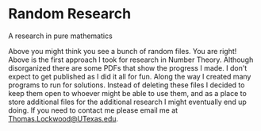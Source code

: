 # Random Research
A research in pure mathematics

Above you might think you see a bunch of random files. You are right! Above is the first approach I took for research in Number Theory. Although disorganized there are some PDFs that show the progress I made. I don't expect to get published as I did it all for fun. Along the way I created many programs to run for solutions. Instead of deleting these files I decided to keep them open to whoever might be able to use them, and as a place to store additional files for the additional research I might eventually end up doing. If you need to contact me please email me at Thomas.Lockwood@UTexas.edu.


